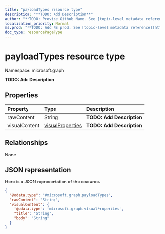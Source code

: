 ```yaml
---
title: "payloadTypes resource type"
description: "**TODO: Add Description**"
author: "**TODO: Provide Github Name. See [topic-level metadata reference](https://msgo.azurewebsites.net/add/document/guidelines/metadata.html#topic-level-metadata)**"
localization_priority: Normal
ms.prod: "**TODO: Add MS prod. See [topic-level metadata reference](https://msgo.azurewebsites.net/add/document/guidelines/metadata.html#topic-level-metadata)**"
doc_type: resourcePageType
---
```


# payloadTypes resource type


Namespace: microsoft.graph

**TODO: Add Description**

## Properties
|Property|Type|Description|
|:---|:---|:---|
|rawContent|String|**TODO: Add Description**|
|visualContent|[visualProperties](../resources/visualproperties.md)|**TODO: Add Description**|

## Relationships
None

## JSON representation
Here is a JSON representation of the resource.
<!-- {
  "blockType": "resource",
  "@odata.type": "microsoft.graph.payloadTypes"
}
-->
``` json
{
  "@odata.type": "#microsoft.graph.payloadTypes",
  "rawContent": "String",
  "visualContent": {
    "@odata.type": "microsoft.graph.visualProperties",
    "title": "String",
    "body": "String"
  }
}
```


